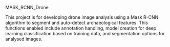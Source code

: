 MASK_RCNN_Drone

This project is for developing drone image analysis using a Mask R-CNN algorithm to segment and auto-detect archaeological features. 
This functions enabled include annotation handling, model creation for deep learning classification based on training data, and segmentation options for analysed images.

